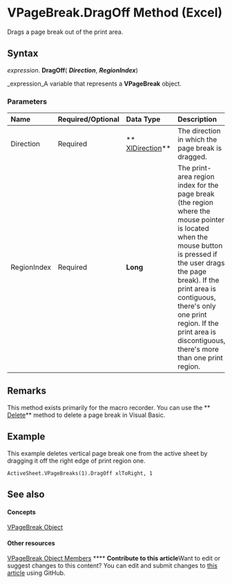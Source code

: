 
# VPageBreak.DragOff Method (Excel)

Drags a page break out of the print area.


## Syntax

 _expression_. **DragOff**( **_Direction_**,  **_RegionIndex_**)

 _expression_A variable that represents a  **VPageBreak** object.


### Parameters



|**Name**|**Required/Optional**|**Data Type**|**Description**|
|:-----|:-----|:-----|:-----|
|Direction|Required| ** [XlDirection](546386fc-9c67-e358-d5c3-357f02a08abc.md)**|The direction in which the page break is dragged.|
|RegionIndex|Required| **Long**|The print-area region index for the page break (the region where the mouse pointer is located when the mouse button is pressed if the user drags the page break). If the print area is contiguous, there's only one print region. If the print area is discontiguous, there's more than one print region.|

## Remarks

This method exists primarily for the macro recorder. You can use the  ** [Delete](3bc077aa-3024-2e66-73cb-d0a985c66ce2.md)** method to delete a page break in Visual Basic.


## Example

This example deletes vertical page break one from the active sheet by dragging it off the right edge of print region one.


```
ActiveSheet.VPageBreaks(1).DragOff xlToRight, 1
```


## See also


#### Concepts


 [VPageBreak Object](0b37bdc0-b7e2-2b3f-ba6c-853cbbb67837.md)
#### Other resources


 [VPageBreak Object Members](d6d29663-7922-a736-8964-730815c46e07.md)
****   **Contribute to this article**Want to edit or suggest changes to this content? You can edit and submit changes to  [this article](https://github.com/jhershey00/VBA_Excel_Test/OpenXMLCon/articles/93e169e8-e2d6-4cca-bd82-2d11fdc1ae4c.md) using GitHub.


